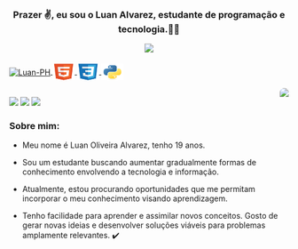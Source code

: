 <h3 align="center">
Prazer ✌, eu sou o Luan Alvarez, estudante de programação e tecnologia.👨‍💻
 </h3>

 
<div align="center">
  <a href="https://github.com/Alvrzz">
  <img height="180em" src="https://github-readme-stats.vercel.app/api?username=Alvrzz&show_icons=true&theme=codeSTACKr&include_all_commits=true&count_private=true"/>
  </div>
 
 <div style="display: inline_block"><br>
   
  <img align="center" alt="Luan-PH" height="30" width="40" src="https://cdn.jsdelivr.net/gh/devicons/devicon/icons/photoshop/photoshop-plain.svg" />       
  <img align="center" alt="Luan-HTML" height="30" width="40" src="https://raw.githubusercontent.com/devicons/devicon/master/icons/html5/html5-original.svg">
  <img align="center" alt="Luan-CSS" height="30" width="40" src="https://raw.githubusercontent.com/devicons/devicon/master/icons/css3/css3-original.svg">
  <img align="center" alt="Luan-Python" height="30" width="40" src="https://raw.githubusercontent.com/devicons/devicon/master/icons/python/python-original.svg">
  
  <img align="right" height="110" style="border-radius:50px;" 
src="https://media3.giphy.com/media/26n7b7PjSOZJwVCmY/giphy.gif?cid=ecf05e473s1tu2ruqkuj84hcunvjbk07ngu9kfkmobu4q5di&rid=giphy.gif&ct=g">
</div>
</div>
  
  ##
 <div> 
  <a href="https://www.instagram.com/alvrz_luann/" target="_blank"><img src="https://img.shields.io/badge/-Instagram-%23E4405F?style=for-the-badge&logo=instagram&logoColor=white" target="_blank"></a>
  <a href = "mailto:alvarezluan.ti@gmail.com"><img src="https://img.shields.io/badge/-Gmail-%23333?style=for-the-badge&logo=gmail&logoColor=white" target="_blank"></a>
  <a href="https://www.linkedin.com/in/luan-alvarez-1499a7224/" target="_blank"><img src="https://img.shields.io/badge/-LinkedIn-%230077B5?style=for-the-badge&logo=linkedin&logoColor=white" target="_blank"></a> 
  </div>
  <div>
 
<h3> Sobre mim: 
   </h3>


- Meu nome é Luan Oliveira Alvarez, tenho 19 anos. 
- Sou um estudante buscando aumentar gradualmente formas de conhecimento envolvendo a tecnologia e informação. 

- Atualmente, estou procurando oportunidades que me permitam incorporar o meu conhecimento visando aprendizagem.

- Tenho facilidade para aprender e assimilar novos conceitos. Gosto de gerar novas ideias e desenvolver soluções viáveis para problemas amplamente relevantes. :heavy_check_mark:

 </div>
  
